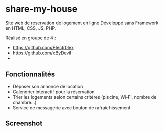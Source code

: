 # share-my-house
Site web de réservation de logement en ligne
Développé sans Framework en HTML, CSS, JS, PHP.

Réalisé en groupe de 4 :
- https://github.com/Electr0lex
- https://github.com/xByDevil
- 

## Fonctionnalités
- Déposer son annonce de location
- Calendrier interactif pour la réservation
- Trier les logements selon certains critères (piscine, Wi-Fi, nombre de chambre...)
- Service de messagerie avec bouton de rafraîchissement

## Screenshot 
![]()